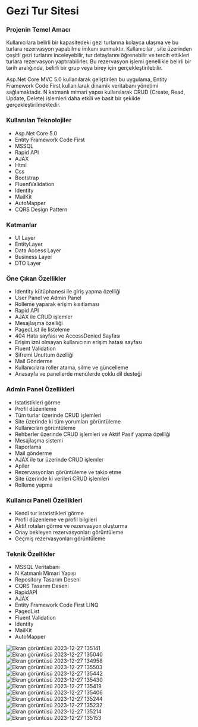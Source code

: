<h1>Gezi Tur Sitesi</h1>
<h3>Projenin Temel Amacı</h3>
<p>Kullanıcılara belirli bir kapasitedeki gezi turlarına kolayca ulaşma ve bu turlara rezervasyon yapabilme imkanı sunmaktır. Kullanıcılar
  , site üzerinden çeşitli gezi turlarını inceleyebilir, tur detaylarını öğrenebilir ve tercih ettikleri turlara rezervasyon yaptırabilirler. 
  Bu rezervasyon işlemi genellikle belirli bir tarih aralığında, belirli bir grup veya birey için gerçekleştirilebilir.</p>
  <p>
    Asp.Net Core MVC 5.0 kullanılarak geliştirilen bu uygulama, Entity Framework Code First kullanılarak dinamik veritabanı yönetimi sağlamaktadır. 
    N katmanlı mimari yapısı kullanılarak CRUD (Create, Read, Update, Delete) işlemleri daha etkili ve basit bir şekilde gerçekleştirilmektedir.
  </p>

  <h3>Kullanılan Teknolojiler</h3>
  <ul>
    <li>Asp.Net Core 5.0</li>
    <li>Entity Framework Code First</li>
    <li>MSSQL</li>
    <li>Rapid API</li>
    <li>AJAX</li>
    <li>Html</li>
    <li>Css</li>
    <li>Bootstrap</li>
    <li>FluentValidation</li>
    <li>Identity</li>
    <li>MailKit</li>
    <li>AutoMapper</li>
    <li>CQRS Design Pattern</li>
  </ul>

<h3>Katmanlar</h3>
  <ul>
    <li>UI Layer</li>
    <li>EntityLayer</li>
    <li>Data Access Layer</li>
    <li>Business Layer</li>
    <li>DTO Layer</li>
  </ul>

<h3>Öne Çıkan Özellikler</h3>
  <ul>
    <li>Identity kütüphanesi ile giriş yapma özelliği</li>
    <li>User Panel ve Admin Panel</li>
    <li>Rolleme yaparak erişim kısıtlaması</li>
    <li>Rapid API</li>
    <li>AJAX ile CRUD işlemler</li>
    <li>Mesajlaşma özelliği</li>
    <li>PagedList ile listeleme</li>
    <li>404 Hata sayfası ve AccessDenied Sayfası</li>
    <li>Erişim izni olmayan kullanıcının erişim hatası sayfası</li>
    <li>Fluent Validation</li>
    <li>Şifremi Unuttum özelliği</li>
    <li>Mail Gönderme</li>
    <li>Kullanıcılara roller atama, silme ve güncelleme</li>
    <li>Anasayfa ve panellerde menülerde çoklu dil desteği</li>
  </ul>

  <h3>Admin Panel Özellikleri</h3>
  <ul>
    <li>Istatistikleri görme</li>
    <li>Profil düzenleme</li>
    <li>Tüm turlar üzerinde CRUD işlemleri</li>
    <li>Site üzerinde ki tüm yorumları görüntüleme</li>
     <li>Kullanıcıları görüntüleme</li>
    <li>Rehberler üzerinde CRUD işlemleri ve Aktif Pasif yapma özelliği</li>
    <li>Mesajlaşma sistemi</li>
    <li>Raporlama</li>
    <li>Mail gönderme</li>
    <li>AJAX ile tur üzerinde CRUD işlemler</li>
    <li>Apiler</li>
    <li>Rezervasyonları görüntüleme ve takip etme</li>
    <li>Site üzerinde ki verileri CRUD işlemleri</li>
    <li>Rolleme yapma</li>
  </ul>

<h3>Kullanıcı Paneli Özellikleri</h3>
  <ul>
    <li>Kendi tur istatistikleri görme</li>
    <li>Profil düzenleme ve profil bilgileri</li>
    <li>Aktif rotaları görme ve rezervasyon oluşturma</li>
    <li>Onay bekleyen rezervasyonları görüntüleme</li>
    <li>Geçmiş rezervasyonları görüntüleme</li>
  </ul>

<h3>Teknik Özellikler</h3>
  <ul>
    <li>MSSQL Veritabanı</li>
    <li>N Katmanlı Mimari Yapısı</li>
    <li>Repository Tasarım Deseni</li>
    <li>CQRS Tasarım Deseni</li>
    <li>RapidAPİ</li>
    <li>AJAX</li>
    <li>Entity Framework Code First LINQ</li>
    <li>PagedList</li>
    <li>Fluent Validation</li>
     <li>Identity</li>
    <li>MailKit</li>
    <li>AutoMapper</li>
  </ul>


![Ekran görüntüsü 2023-12-27 135141](https://github.com/ensarsarac/Traversal/assets/76907308/283770b9-20d3-4235-9feb-418331f81980)
![Ekran görüntüsü 2023-12-27 135040](https://github.com/ensarsarac/Traversal/assets/76907308/0b417d06-57e1-4f31-b520-5bacf58265ef)
![Ekran görüntüsü 2023-12-27 134958](https://github.com/ensarsarac/Traversal/assets/76907308/024e794f-b910-4af7-b6e2-326ec2308503)
![Ekran görüntüsü 2023-12-27 135503](https://github.com/ensarsarac/Traversal/assets/76907308/29827837-787c-444c-8e4b-b54b6fba963c)
![Ekran görüntüsü 2023-12-27 135442](https://github.com/ensarsarac/Traversal/assets/76907308/d4127ee1-870a-4e04-9654-3abbbd3ea230)
![Ekran görüntüsü 2023-12-27 135430](https://github.com/ensarsarac/Traversal/assets/76907308/8d458477-5a1f-4f25-a231-65a879109b41)
![Ekran görüntüsü 2023-12-27 135419](https://github.com/ensarsarac/Traversal/assets/76907308/9f301ba8-ddf4-4a6a-bd17-f3577b8f1114)
![Ekran görüntüsü 2023-12-27 135406](https://github.com/ensarsarac/Traversal/assets/76907308/cd79553b-dbba-48a4-a6f0-6fc22787983d)
![Ekran görüntüsü 2023-12-27 135244](https://github.com/ensarsarac/Traversal/assets/76907308/eeb47c97-b6f7-42ab-911a-582971509f02)
![Ekran görüntüsü 2023-12-27 135232](https://github.com/ensarsarac/Traversal/assets/76907308/d38d5847-274c-43c6-8af6-64e619db33f9)
![Ekran görüntüsü 2023-12-27 135214](https://github.com/ensarsarac/Traversal/assets/76907308/fb90f214-34ce-49ea-93c4-0e94eaf74476)
![Ekran görüntüsü 2023-12-27 135153](https://github.com/ensarsarac/Traversal/assets/76907308/39974747-f641-4194-abab-98ba3a045d52)






  
